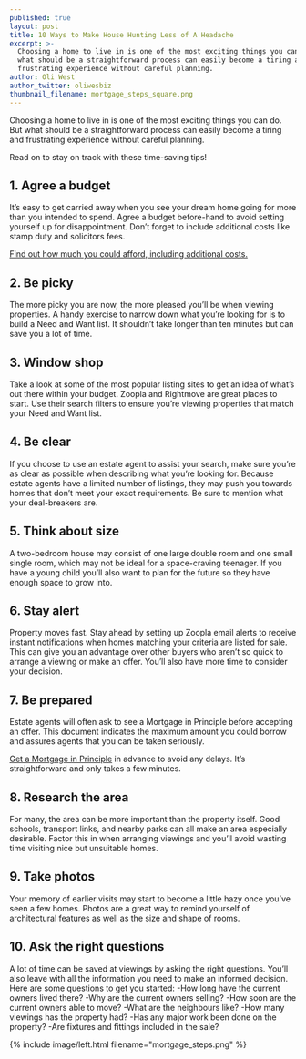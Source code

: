 ```yaml
---
published: true
layout: post
title: 10 Ways to Make House Hunting Less of A Headache
excerpt: >-
  Choosing a home to live in is one of the most exciting things you can do. But
  what should be a straightforward process can easily become a tiring and
  frustrating experience without careful planning.
author: Oli West
author_twitter: oliwesbiz
thumbnail_filename: mortgage_steps_square.png
---
```

Choosing a home to live in is one of the most exciting things you can do. But what should be a straightforward process can easily become a tiring and frustrating experience without careful planning.

Read on to stay on track with these time-saving tips!

## 1. Agree a budget

It’s easy to get carried away when you see your dream home going for more than you intended to spend. Agree a budget before-hand to avoid setting yourself up for disappointment. Don’t forget to include additional costs like stamp duty and solicitors fees.

[Find out how much you could afford, including additional costs.](https://apply.trussle.com/get-started/go)

## 2. Be picky

The more picky you are now, the more pleased you’ll be when viewing properties. A handy exercise to narrow down what you’re looking for is to build a Need and Want list. It shouldn’t take longer than ten minutes but can save you a lot of time.

## 3. Window shop

Take a look at some of the most popular listing sites to get an idea of what’s out there within your budget. Zoopla and Rightmove are great places to start. Use their search filters to ensure you’re viewing properties that match your Need and Want list.

## 4. Be clear

If you choose to use an estate agent to assist your search, make sure you’re as clear as possible when describing what you’re looking for. Because estate agents have a limited number of listings, they may push you towards homes that don’t meet your exact requirements. Be sure to mention what your deal-breakers are.

## 5. Think about size

A two-bedroom house may consist of one large double room and one small single room, which may not be ideal for a space-craving teenager. If you have a young child you’ll also want to plan for the future so they have enough space to grow into.

## 6. Stay alert

Property moves fast. Stay ahead by setting up Zoopla email alerts to receive instant notifications when homes matching your criteria are listed for sale. This can give you an advantage over other buyers who aren’t so quick to arrange a viewing or make an offer. You’ll also have more time to consider your decision.

## 7. Be prepared

Estate agents will often ask to see a Mortgage in Principle before accepting an offer. This document indicates the maximum amount you could borrow and assures agents that you can be taken seriously.

[Get a Mortgage in Principle](https://apply.trussle.com/get-started/go) in advance to avoid any delays. It’s straightforward and only takes a few minutes.

## 8. Research the area

For many, the area can be more important than the property itself. Good schools, transport links, and nearby parks can all make an area especially desirable. Factor this in when arranging viewings and you’ll avoid wasting time visiting nice but unsuitable homes.

## 9. Take photos

Your memory of earlier visits may start to become a little hazy once you’ve seen a few homes. Photos are a great way to remind yourself of architectural features as well as the size and shape of rooms.

## 10. Ask the right questions

A lot of time can be saved at viewings by asking the right questions. You’ll also leave with all the information you need to make an informed decision. Here are some questions to get you started:
-How long have the current owners lived there?
-Why are the current owners selling?
-How soon are the current owners able to move?
-What are the neighbours like?
-How many viewings has the property had?
-Has any major work been done on the property?
-Are fixtures and fittings included in the sale?

{% include image/left.html filename="mortgage_steps.png" %}
